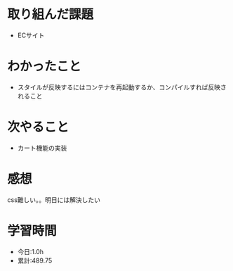 # 取り組んだ課題
- ECサイト
# わかったこと
- スタイルが反映するにはコンテナを再起動するか、コンパイルすれば反映されること
# 次やること
- カート機能の実装
# 感想
css難しい。。明日には解決したい
# 学習時間
- 今日:1.0h
- 累計:489.75